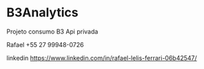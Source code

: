 # B3Analytics
Projeto consumo B3 Api privada

Rafael
+55 27 99948-0726

linkedin
https://www.linkedin.com/in/rafael-lelis-ferrari-06b42547/
